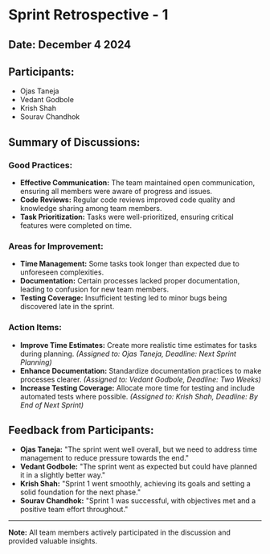 # Sprint Retrospective - 1

## Date: December 4 2024

## Participants:
- Ojas Taneja
- Vedant Godbole
- Krish Shah
- Sourav Chandhok

## Summary of Discussions:

### Good Practices:
- **Effective Communication:** The team maintained open communication, ensuring all members were aware of progress and issues.
- **Code Reviews:** Regular code reviews improved code quality and knowledge sharing among team members.
- **Task Prioritization:** Tasks were well-prioritized, ensuring critical features were completed on time.

### Areas for Improvement:
- **Time Management:** Some tasks took longer than expected due to unforeseen complexities.
- **Documentation:** Certain processes lacked proper documentation, leading to confusion for new team members.
- **Testing Coverage:** Insufficient testing led to minor bugs being discovered late in the sprint.

### Action Items:
- **Improve Time Estimates:** Create more realistic time estimates for tasks during planning. *(Assigned to: Ojas Taneja, Deadline: Next Sprint Planning)*
- **Enhance Documentation:** Standardize documentation practices to make processes clearer. *(Assigned to: Vedant Godbole, Deadline: Two Weeks)*
- **Increase Testing Coverage:** Allocate more time for testing and include automated tests where possible. *(Assigned to: Krish Shah, Deadline: By End of Next Sprint)*

## Feedback from Participants:
- **Ojas Taneja:** "The sprint went well overall, but we need to address time management to reduce pressure towards the end."
- **Vedant Godbole:** "The sprint went as expected but could have planned it in a slightly better way."
- **Krish Shah:** "Sprint 1 went smoothly, achieving its goals and setting a solid foundation for the next phase."
- **Sourav Chandhok:** "Sprint 1 was successful, with objectives met and a positive team effort throughout."
---

**Note:** All team members actively participated in the discussion and provided valuable insights.
